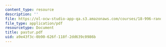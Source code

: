 ```yaml
---
content_type: resource
description: ''
file: https://ol-ocw-studio-app-qa.s3.amazonaws.com/courses/18-996-random-matrix-theory-and-its-applications-spring-2004/a9e43f3c0b90626f118f2dd639c0986b_pastur.pdf
file_type: application/pdf
resourcetype: Document
title: pastur.pdf
uid: a9e43f3c-0b90-626f-118f-2dd639c0986b
---
```

